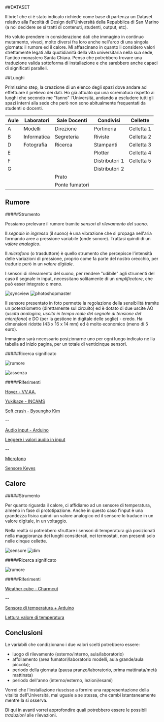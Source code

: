 ##DATASET

Il brief che ci è stato indicato richiede come base di partenza un Dataset relativo alla Facoltà di Design dell'Università della Repubblica di San Marino (a noi decidere se si tratti di contenuti, studenti, output, etc).

Ho voluto prendere in considerazione dati che immagino in continuo mutamento, vivaci, molto diversi fra loro anche nell'arco di una singola giornata: il rumore ed il calore. Mi affascinano in quanto li considero valori strettamente legati alla quotidianità della vita universitaria nella sua sede, l'antico monastero Santa Chiara. Penso che potrebbero trovare una traduzione valida sottoforma di installazione e che sarebbero anche capaci di significati paralleli.

##Luoghi

Primissimo step, la creazione di un elenco degli spazi dove andare ad effettuare il prelievo dei dati. Ho già attuato qui una scrematura rispetto ai luoghi che secondo me "fanno" l'Università, andando a escludere tutti gli spazi interni alla sede che però non sono abitualmente frequentati da studenti o docenti.

Aule | Laboratori | Sale Docenti | Condivisi | Cellette
---------- | ----------- | ----------- | ----------- | -----------
A | Modelli | Direzione | Portineria | Celletta 1 
B | Informatica | Segreteria | Riviste | Celletta 2
D | Fotografia | Ricerca | Stampanti | Celletta 3
E |    |   | Plotter | Celletta 4
F |   |   | Distributori 1 | Celletta 5
G |   |   | Distributori 2 |  
  |   |   | Prato |  
  |   |   | Ponte fumatori | 

## Rumore

#####Strumento

Possiamo prelevare il rumore tramite _sensori di rilevamento del suono_. 

Il _segnale in ingresso_ (il suono) è una vibrazione che si propaga nell'aria formando aree a pressione variabile (onde sonore). Trattasi quindi di un _valore analogico_. 

Il _microfono_ (o trasduttore) è quello strumento che percepisce l'intensità delle variazioni di pressione, proprio come fa parte del nostro orecchio, per tradurle però in un _valore digitale_. 

I sensori di rilevamento del suono, per rendere "udibile" agli strumenti del caso il segnale in input, necessitano solitamente di un _amplificatore_, che può esser integrato o meno.

![syncview](http://i.imgur.com/OIBm5vt.jpg?1)
![photoshopmaster](http://i.imgur.com/GuZEYaE.jpg?1)

Il sensore presentato in foto permette la regolazione della sensibilità tramite un potenziometro (direttamente sul circuito) ed è dotato di due uscite AO (_uscita analogica, uscita in tempo reale del segnale di tensione del microfono_) e DO (per la gestione in digitale delle soglie) - credo. Ha dimensioni ridotte (43 x 16 x 14 mm) ed è molto economico (meno di 5 euro).

Immagino sarà necessario posizionarne uno per ogni luogo indicato  ne lla tabella ad inizio pagina, per un totale di venticinque sensori.

#####Ricerca significato

![rumore](http://i.imgur.com/eeZg84x.jpg?1)

![assenza](http://i.imgur.com/NsYxpl4.jpg?1)

#####Riferimenti

[Hover - VV.AA.](http://www.claudiaciarpella.com/portfolio/hover/)

[Yukikaze - INCAMS](https://www.youtube.com/watch?v=jJfpL5QkixU)

[Soft crash - Byoungho Kim](http://www.bitpaste.com/works_2011_soft_crash.html)

--

[Audio input - Arduino](http://scuola.arduino.cc/lesson/zzoknZl/Audio_Input)

[Leggere i valori audio in input](http://luca-petrosino.blogspot.it/2011/06/arduino-leggere-i-valori-dal-microfono.html)

--

[Microfono](http://it.wikipedia.org/wiki/Microfono)

[Sensore Keyes](http://www.giga-mobile.com/it/electronic-diy-single-chip-microcomputer/30459-keyes-microphone-sound-detection-sensor-module-for-arduino---red.html)

## Calore

#####Strumento

Per quanto riguarda il calore, ci affidiamo ad un sensore di temperatura, almeno in fase di prototipazione. Anche in questo caso l'input è una grandezza fisica quindi un valore analogico ed il sensore lo traduce in un valore digitale, in un voltaggio.

Nella realtà si potrebbero sfruttare i sensori di temperatura già posizionati nella maggioranza dei luoghi considerati, nei termostati, non presenti solo nelle cinque cellette.

![sensore](http://i.imgur.com/HCHSxiS.jpg?2)
![dim](http://i.imgur.com/lKuoGow.jpg?2)

#####Ricerca significato

![rumore](http://i.imgur.com/LAzNbUd.jpg?1)

#####Riferimenti

[Weather cube - Charmcut](https://graphicjunk.wordpress.com/)

--

[Sensore di temperatura + Arduino](http://www.logicaprogrammabile.it/arduino-sensore-di-temperatura-tmp36/)

[Lettura valore di temperatura](http://playground.arduino.cc/Italiano/Sensori)

## Conclusioni

Le variabili che condizionano i due valori scelti potrebbero essere:
- luogo di rilevamento (esterno/interno, aula/laboratorio)
- affollamento (area fumatori/laboratorio modelli, aula grande/aula piccola);
- periodo della giornata (pausa pranzo/laboratorio, prima mattinata/metà mattinata)
- periodo dell'anno (interno/esterno, lezioni/esami)

Vorrei che l'installazione riuscisse a fornire una rappresentazione della vitalità dell'Università, mai uguale a se stessa, che cambi istantaneamente mentre la si osserva. 

Di qui in avanti vorrei approfondire quali potrebbero essere le possibili _traduzioni_ alle rilevazioni.
